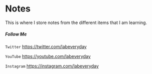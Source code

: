 # Notes

This is where I store notes from the different items that I am learning.



##### Follow Me

`Twitter`	https://twitter.com/labeveryday

`YouTube`	https://youtube.com/labeveryday

`Instagram`	https://instagram.com/labeveryday
